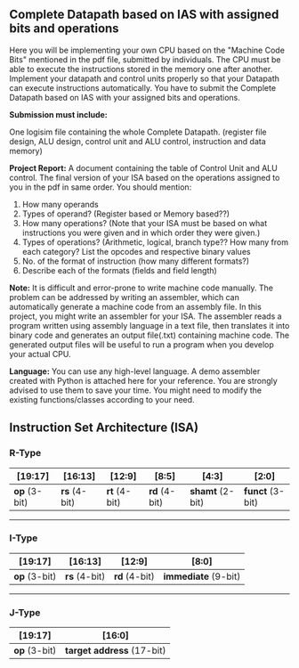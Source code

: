 ## Complete Datapath based on IAS with assigned bits and operations

Here you will be implementing your own CPU based on the "Machine Code Bits" mentioned in the pdf file, submitted by individuals. The CPU must be able to execute the instructions stored in the memory one after another. Implement your datapath and control units properly so that your Datapath can execute instructions automatically. You have to submit the Complete Datapath based on IAS with your assigned bits  and operations.

**Submission must include:**

One logisim file containing the whole Complete Datapath. (register file design, ALU design, control unit and ALU control, instruction and data memory)

**Project Report:**
A document containing the table of Control Unit and ALU control.
The final version of your ISA based on the operations assigned to you in the pdf in same order. You should mention:
1) How many operands
2) Types of operand? (Register based or Memory based??)
3) How many operations? (Note that your ISA must be based on what instructions you were given and in which order they were given.)
4) Types of operations? (Arithmetic, logical, branch type?? How many from each category? List the opcodes and respective binary values
5) No. of the format of instruction (how many different formats?)
6) Describe each of the formats (fields and field length)

**Note:**
It is difficult and error-prone to write machine code manually. The problem can be addressed by writing an assembler, which can automatically generate a machine code from an assembly file. In this project,  you might write an assembler for your ISA. The assembler reads a program written using assembly language in a text file, then translates it into binary code and generates an output file(.txt) containing machine code. The generated output files will be useful to run a program when you develop your actual CPU. 

**Language:**
You can use any high-level language. A demo assembler created with Python is attached here for your reference. You are strongly advised to use them to save your time. You might need to modify the existing functions/classes according to your need.


## Instruction Set Architecture (ISA)

### R-Type
| [19:17]   | [16:13]   | [12:9]    | [8:5]     | [4:3]     | [2:0]     |
|-----------|-----------|-----------|-----------|-----------|-----------|
| **op** (3-bit) | **rs** (4-bit) | **rt** (4-bit) | **rd** (4-bit) | **shamt** (2-bit) | **funct** (3-bit) |

---

### I-Type
| [19:17]   | [16:13]   | [12:9]    | [8:0]                          |
|-----------|-----------|-----------|---------------------------------|
| **op** (3-bit) | **rs** (4-bit) | **rd** (4-bit) | **immediate** (9-bit)|

---

### J-Type
| [19:17]   | [16:0]                                      |
|-----------|---------------------------------------------|
| **op** (3-bit) | **target address** (17-bit) |